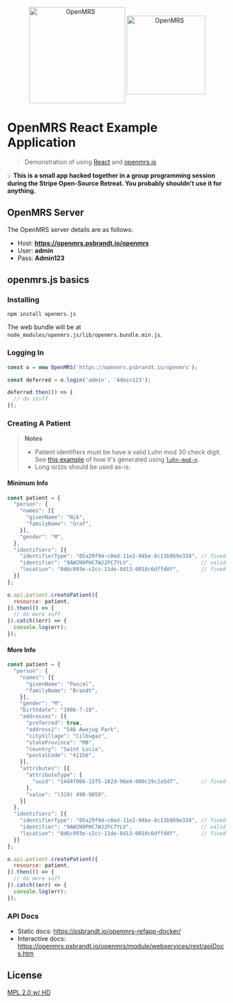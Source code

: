 <p align="center">
  <img align="middle" src="https://talk.openmrs.org/uploads/default/original/2X/f/f1ec579b0398cb04c80a54c56da219b2440fe249.jpg" height="220px" alt="OpenMRS"/>
  <img align="middle" src="https://cdn.auth0.com/blog/react-js/react.png" height="180px" alt="OpenMRS"/>
</p>

# OpenMRS React Example Application

> Demonstration of using [React](http://facebook.github.io/react/) and [openmrs.js](https://github.com/psbrandt/openmrs.js)

:bulb: **This is a small app hacked together in a group programming session during
the Stripe Open-Source Retreat. You probably shouldn't use it for anything.**

## OpenMRS Server

The OpenMRS server details are as follows:

 * Host: **https://openmrs.psbrandt.io/openmrs**
 * User: **admin**
 * Pass: **Admin123**

## openmrs.js basics

### Installing

```
npm install openmrs.js
```

The web bundle will be at `node_modules/openmrs.js/lib/openmrs.bundle.min.js`.

### Logging In

```js
const o = new OpenMRS('https://openmrs.psbrandt.io/openmrs');

const deferred = o.login('admin', 'Admin123');

deferred.then(() => {
  // do stuff
});
```

### Creating A Patient


> **Notes**
> * Patient identifiers must be have a valid Luhn mod 30 check digit. See [this example](https://github.com/psbrandt/openmrs.js/blob/master/examples/node/create-random-patients/create-random-patients.js#L74) of how it's generated using [`luhn-mod-n`](https://github.com/mikeymckay/luhn-mod-n).
> * Long `UUID`s should be used as-is.


#### Minimum Info

```js
const patient = {
  "person": {
    "names": [{
      "givenName": "Nik",
      "familyName": "Graf",
    }],
    "gender": "M",
  },
  "identifiers": [{
    "identifierType": "05a29f94-c0ed-11e2-94be-8c13b969e334", // fixed value
    "identifier": "9AW2N9PHC7WJ2FC7YLV",                      // valid Luhn mod 30 check digit
    "location": "8d6c993e-c2cc-11de-8d13-0010c6dffd0f",       // fixed value
  }]
};

o.api.patient.createPatient({
  resource: patient,
}).then(() => {
  // do more suff
}).catch((err) => {
  console.log(err);
});
```

#### More Info

```js
const patient = {
  "person": {
    "names": [{
      "givenName": "Pascal",
      "familyName": "Brandt",
    }],
    "gender": "M",
    "birthdate": "1986-7-18",
    "addresses": [{
      "preferred": true,
      "address1": "546 Awejug Park",
      "cityVillage": "Cilbugaz",
      "stateProvince": "MB",
      "country": "Saint Lucia",
      "postalCode": "41156",
    }],
    "attributes": [{
      "attributeType": {
        "uuid": "14d4f066-15f5-102d-96e4-000c29c2a5d7",       // fixed value
      },
      "value": "(319) 498-9859",
    }]
  },
  "identifiers": [{
    "identifierType": "05a29f94-c0ed-11e2-94be-8c13b969e334", // fixed value
    "identifier": "9AW2N9PHC7WJ2FC7YLV",                      // valid Luhn mod 30 check digit
    "location": "8d6c993e-c2cc-11de-8d13-0010c6dffd0f",       // fixed value
  }]
};

o.api.patient.createPatient({
  resource: patient,
}).then(() => {
  // do more suff
}).catch((err) => {
  console.log(err);
});
```

### API Docs

 * Static docs: https://psbrandt.io/openmrs-refapp-docker/
 * Interactive docs: https://openmrs.psbrandt.io/openmrs/module/webservices/rest/apiDocs.htm

## License

[MPL 2.0 w/ HD](http://openmrs.org/license/)
